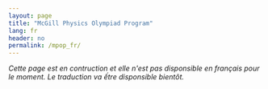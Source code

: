 ```yaml
---
layout: page
title: "McGill Physics Olympiad Program"
lang: fr
header: no
permalink: /mpop_fr/
---
```


*Cette page est en contruction et elle n'est pas disponsible en français pour le moment. Le traduction va ếtre disponsible bientôt.*

